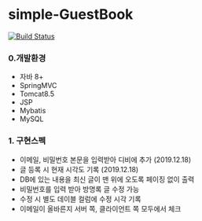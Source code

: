 # simple-GuestBook

[![Build Status](https://travis-ci.com/phillip5094/simple-GuestBook.svg?branch=master)](https://travis-ci.com/phillip5094/simple-GuestBook)

### 0.개발환경
- 자바 8+
- SpringMVC
- Tomcat8.5
- JSP
- Mybatis
- MySQL

### 1. 구현스펙
- 이메일, 비밀번호 본문을 입력받아 디비에 추가 (2019.12.18)
- 글 등록 시 현재 시각도 기록 (2019.12.18)
- DB에 있는 내용을 최신 글이 맨 위에 오도록 페이징 없이 출력
- 비밀번호를 입력 받아 방명록 글 수정 가능
- 수정 시 별도 데이블 컬럼에 수정 시각 기록
- 이메일이 올바른지 서버 쪽, 클라이언트 쪽 모두에서 체크